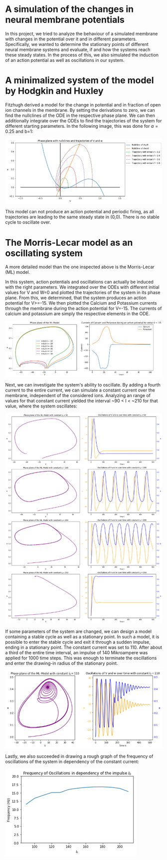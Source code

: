 # A simulation of the changes in neural membrane potentials
In this project, we tried to analyze the behaviour of a simulated membrane with changes in the potential over it and in different parameters. Specifically, we wanted to determine the stationary points of different neural membrane systems and evaluate, if and how the systems reach these steady states. In the process of this, we also simulated the induction of an action potential as well as oscillations in our system. 

# A minimalized system of the model by Hodgkin and Huxley
Fitzhugh derived a model for the change in potential and in fraction of open ion channels in the membrane. By setting the derivations to zero, we can find the nullclines of the ODE in the respective phase plane. 
We can then additionally integrate over the ODEs to find the trajectories of the system for different starting parameters. In the following image, this was done for $`a=0.25`$ and b=1:

![Nullclines](pictures/Nullclines.png)

This model can not produce an action potential and periodic firing, as all trajectories are leading to the same steady state in (0,0). There is no stable cycle to oscillate over.

# The Morris-Lecar model as an oscillating system
A more detailed model than the one inspected above is the Morris-Lecar (ML) model. 

In this system, action potentials and oscillations can actually be induced with the right parameters. We integrated over the ODEs with different initial values for V and W=0 and plotted the trajectories of the system in its phase plane. From this, we determined, that the system produces an action potential for V>=-15. We then plotted the Calcium and Potassium currents through the membrane during the action potential for V=-15. The currents of calcium and potassium are simply the respective elements in the ODE.

![Action potential inside the ML model](pictures/action_potential.png)

Next, we can investigate the system's ability to oscillate. By adding a fourth current to the entire current, we can simulate a constant current over the membrane, independent of the considered ions. Analyzing an range of values for that constant current yielded the interval ~90 < I < ~210 for that value, where the system oscillates:

![Oscillations inside the ML model](pictures/oscillations.png)

If some parameters of the system are changed, we can design a model containing a stable cycle as well as a stationary point. In such a model, it is possible to enter the stable cycle and exit it through a sudden impulse, ending in a stationary point. The constant current was set to 110. After about a third of the entire time interval, an impulse of 140 Mikroampere was applied for 1000 time steps. This was enough to terminate the oscillations and enter the drawing-in radius of the stationary point. 

![Termination of oscillations through sudden impulse, which ends in a black hole-like steady state](pictures/black_hole.png)

Lastly, we also succeeded in drawing a rough graph of the frequency of oscillations of the system in dependency of the constant current:

![Frequency of oscillations in dependency of constant current](pictures/frequency.png)